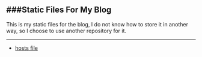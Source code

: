 ###Static Files For My Blog
---
This is my static files for the blog,
I do not know how to store it in another way,
so I choose to use another repository for it.

---
+ [hosts file][1]

[1]:https://raw.githubusercontent.com/DarwinSenior/FilesForBlog/master/files/hosts
